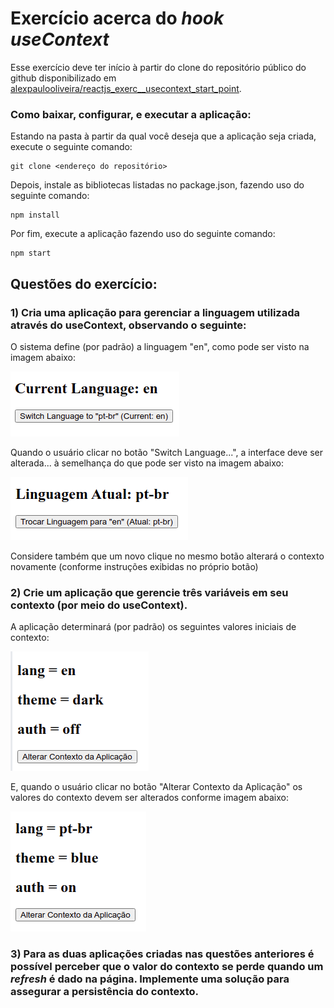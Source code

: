 # Exercício acerca do *hook useContext*

Esse exercício deve ter início à partir do clone do repositório público do github disponibilizado em [alexpaulooliveira/reactjs_exerc__usecontext_start_point](https://github.com/alexpaulooliveira/reactjs_exerc__usecontext_start_point).

### Como baixar, configurar, e executar a aplicação:

Estando na pasta à partir da qual você deseja que a aplicação seja criada, execute o seguinte comando:

```
git clone <endereço do repositório>
```

Depois, instale as bibliotecas listadas no package.json, fazendo uso do seguinte comando:

```
npm install
```

Por fim, execute a aplicação fazendo uso do seguinte comando:


```
npm start
```

## Questões do exercício:

### 1) Cria uma aplicação para gerenciar a linguagem utilizada através do useContext, observando o seguinte: 

O sistema define (por padrão) a linguagem "en", como pode ser visto na imagem abaixo:

![Drag Racing](./img/../src/img/img1.png)

Quando o usuário clicar no botão "Switch Language...", a interface deve ser alterada... à semelhança do que pode ser visto na imagem abaixo:

![Drag Racing](./img/../src/img/img2.png)

Considere também que um novo clique no mesmo botão alterará o contexto novamente (conforme instruções exibidas no próprio botão)

### 2) Crie um aplicação que gerencie três variáveis em seu contexto (por meio do useContext).

A aplicação determinará (por padrão) os seguintes valores iniciais de contexto:

![Drag Racing](./img/../src/img/img3.png)

E, quando o usuário clicar no botão "Alterar Contexto da Aplicação" os valores do contexto devem ser alterados conforme imagem abaixo:

![Drag Racing](./img/../src/img/img4.png)

### 3) Para as duas aplicações criadas nas questões anteriores é possível perceber que o valor do contexto se perde quando um *refresh* é dado na página. Implemente uma solução para assegurar a persistência do contexto.
